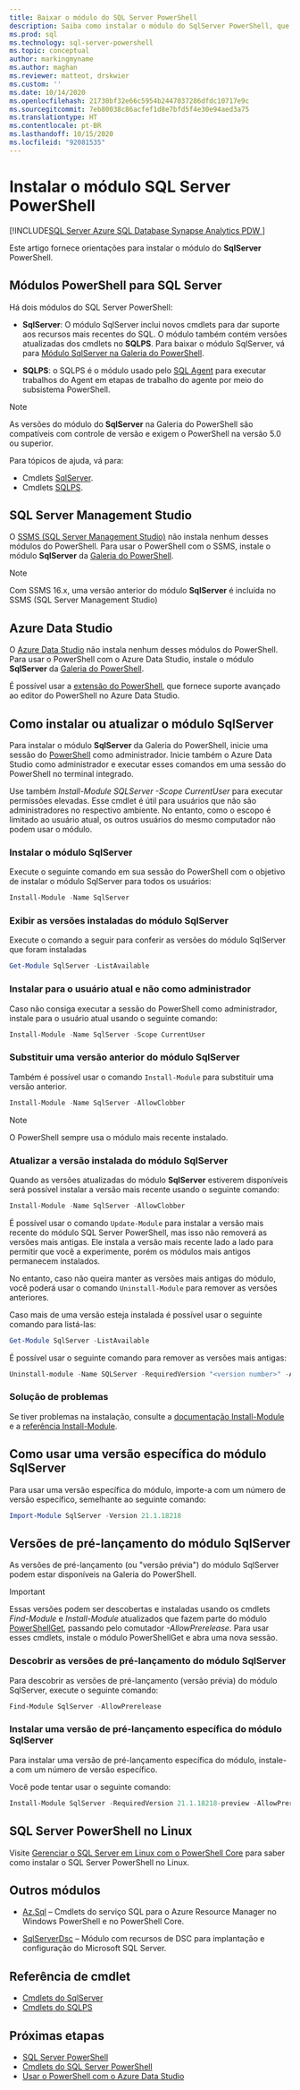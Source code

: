 ```yaml
---
title: Baixar o módulo do SQL Server PowerShell
description: Saiba como instalar o módulo do SqlServer PowerShell, que fornece cmdlets que dão suporte aos recursos mais recentes do SQL e contém versões atualizadas dos cmdlets no módulo SQLPS.
ms.prod: sql
ms.technology: sql-server-powershell
ms.topic: conceptual
author: markingmyname
ms.author: maghan
ms.reviewer: matteot, drskwier
ms.custom: ''
ms.date: 10/14/2020
ms.openlocfilehash: 21730bf32e66c5954b2447037286dfdc10717e9c
ms.sourcegitcommit: 7eb80038c86acfef1d8e7bfd5f4e30e94aed3a75
ms.translationtype: HT
ms.contentlocale: pt-BR
ms.lasthandoff: 10/15/2020
ms.locfileid: "92081535"
---
```

# <a name="install-the-sql-server-powershell-module"></a>Instalar o módulo SQL Server PowerShell

[!INCLUDE[SQL Server Azure SQL Database Synapse Analytics PDW ](../includes/applies-to-version/sql-asdb-asdbmi-asa-pdw.md)]

Este artigo fornece orientações para instalar o módulo do **SqlServer** PowerShell.

## <a name="powershell-modules-for-sql-server"></a>Módulos PowerShell para SQL Server

Há dois módulos do SQL Server PowerShell:

- **SqlServer**: O módulo SqlServer inclui novos cmdlets para dar suporte aos recursos mais recentes do SQL. O módulo também contém versões atualizadas dos cmdlets no **SQLPS**. Para baixar o módulo SqlServer, vá para [Módulo SqlServer na Galeria do PowerShell](https://www.powershellgallery.com/packages/Sqlserver).

- **SQLPS**: o SQLPS é o módulo usado pelo [SQL Agent](sql-server-powershell.md#sql-server-agent) para executar trabalhos do Agent em etapas de trabalho do agente por meio do subsistema PowerShell.

> [!NOTE]
> As versões do módulo do **SqlServer** na Galeria do PowerShell são compatíveis com controle de versão e exigem o PowerShell na versão 5.0 ou superior.

Para tópicos de ajuda, vá para:

- Cmdlets [SqlServer](/powershell/module/sqlserver).
- Cmdlets [SQLPS](/powershell/module/sqlps).

## <a name="sql-server-management-studio"></a>SQL Server Management Studio

O [SSMS (SQL Server Management Studio)](../ssms/download-sql-server-management-studio-ssms.md) não instala nenhum desses módulos do PowerShell. Para usar o PowerShell com o SSMS, instale o módulo **SqlServer** da [Galeria do PowerShell](https://www.powershellgallery.com/packages/Sqlserver).

> [!NOTE]
> Com SSMS 16.x, uma versão anterior do módulo **SqlServer** é incluída no SSMS (SQL Server Management Studio)

## <a name="azure-data-studio"></a>Azure Data Studio

O [Azure Data Studio](../azure-data-studio/download-azure-data-studio.md) não instala nenhum desses módulos do PowerShell. Para usar o PowerShell com o Azure Data Studio, instale o módulo **SqlServer** da [Galeria do PowerShell](https://www.powershellgallery.com/packages/Sqlserver).

É possível usar a [extensão do PowerShell](../azure-data-studio/extensions/powershell-extension.md), que fornece suporte avançado ao editor do PowerShell no Azure Data Studio.

## <a name="installing-or-updating-the-sqlserver-module"></a>Como instalar ou atualizar o módulo SqlServer

Para instalar o módulo **SqlServer** da Galeria do PowerShell, inicie uma sessão do [PowerShell](/powershell/scripting/overview) como administrador. Inicie também o Azure Data Studio como administrador e executar esses comandos em uma sessão do PowerShell no terminal integrado.

Use também *Install-Module SQLServer -Scope CurrentUser* para executar permissões elevadas. Esse cmdlet é útil para usuários que não são administradores no respectivo ambiente. No entanto, como o escopo é limitado ao usuário atual, os outros usuários do mesmo computador não podem usar o módulo.

### <a name="install-the-sqlserver-module"></a>Instalar o módulo SqlServer

Execute o seguinte comando em sua sessão do PowerShell com o objetivo de instalar o módulo SqlServer para todos os usuários:

```powershell
Install-Module -Name SqlServer
```

### <a name="to-view-the-versions-of-the-sqlserver-module-installed"></a>Exibir as versões instaladas do módulo SqlServer

Execute o comando a seguir para conferir as versões do módulo SqlServer que foram instaladas

```powershell
Get-Module SqlServer -ListAvailable
```

### <a name="install-for-the-current-user-rather-than-as-an-administrator"></a>Instalar para o usuário atual e não como administrador

Caso não consiga executar a sessão do PowerShell como administrador, instale para o usuário atual usando o seguinte comando:

```powershell
Install-Module -Name SqlServer -Scope CurrentUser
```

### <a name="to-overwrite-a-previous-version-of-the-sqlserver-module"></a>Substituir uma versão anterior do módulo SqlServer

Também é possível usar o comando `Install-Module` para substituir uma versão anterior.

```powershell
Install-Module -Name SqlServer -AllowClobber
```

> [!Note]
> O PowerShell sempre usa o módulo mais recente instalado.

### <a name="update-the-installed-version-of-the-sqlserver-module"></a>Atualizar a versão instalada do módulo SqlServer

Quando as versões atualizadas do módulo **SqlServer** estiverem disponíveis será possível instalar a versão mais recente usando o seguinte comando:

```powershell
Install-Module -Name SqlServer -AllowClobber
```

É possível usar o comando `Update-Module` para instalar a versão mais recente do módulo SQL Server PowerShell, mas isso não removerá as versões mais antigas. Ele instala a versão mais recente lado a lado para permitir que você a experimente, porém os módulos mais antigos permanecem instalados.

No entanto, caso não queira manter as versões mais antigas do módulo, você poderá usar o comando `Uninstall-Module` para remover as versões anteriores.

Caso mais de uma versão esteja instalada é possível usar o seguinte comando para listá-las:

```powershell
Get-Module SqlServer -ListAvailable
```

É possível usar o seguinte comando para remover as versões mais antigas:

```powershell
Uninstall-module -Name SQLServer -RequiredVersion "<version number>" -AllowClobber
```

### <a name="troubleshooting"></a>Solução de problemas

Se tiver problemas na instalação, consulte a [documentação Install-Module](https://www.powershellgallery.com/packages/PowerShellGet/2.2.1) e a [referência Install-Module](/powershell/module/powershellget/Install-Module).

## <a name="using-a-specific-version-of-the-sqlserver-module"></a>Como usar uma versão específica do módulo SqlServer

Para usar uma versão específica do módulo, importe-a com um número de versão específico, semelhante ao seguinte comando:

```powershell
Import-Module SqlServer -Version 21.1.18218
```

## <a name="pre-release-versions-of-the-sqlserver-module"></a>Versões de pré-lançamento do módulo SqlServer

As versões de pré-lançamento (ou "versão prévia") do módulo SqlServer podem estar disponíveis na Galeria do PowerShell.

> [!IMPORTANT]
> Essas versões podem ser descobertas e instaladas usando os cmdlets *Find-Module* e *Install-Module* atualizados que fazem parte do módulo [PowerShellGet](https://www.powershellgallery.com/packages/PowerShellGet), passando pelo comutador *-AllowPrerelease*. Para usar esses cmdlets, instale o módulo PowerShellGet e abra uma nova sessão.

### <a name="to-discover-pre-release-versions-of-the-sqlserver-module"></a>Descobrir as versões de pré-lançamento do módulo SqlServer

Para descobrir as versões de pré-lançamento (versão prévia) do módulo SqlServer, execute o seguinte comando:

```powershell
Find-Module SqlServer -AllowPrerelease
```

### <a name="to-install-a-specific-pre-release-version-of-the-sqlserver-module"></a>Instalar uma versão de pré-lançamento específica do módulo SqlServer

Para instalar uma versão de pré-lançamento específica do módulo, instale-a com um número de versão específico.

Você pode tentar usar o seguinte comando:

```powershell
Install-Module SqlServer -RequiredVersion 21.1.18218-preview -AllowPrerelease
```

## <a name="sql-server-powershell-on-linux"></a>SQL Server PowerShell no Linux

Visite [Gerenciar o SQL Server em Linux com o PowerShell Core](../linux/sql-server-linux-manage-powershell-core.md) para saber como instalar o SQL Server PowerShell no Linux.

## <a name="other-modules"></a>Outros módulos

- [Az.Sql](https://www.powershellgallery.com/packages/Az.Sql/) – Cmdlets do serviço SQL para o Azure Resource Manager no Windows PowerShell e no PowerShell Core.

- [SqlServerDsc](https://www.powershellgallery.com/packages/SqlServerDsc/) – Módulo com recursos de DSC para implantação e configuração do Microsoft SQL Server.

## <a name="cmdlet-reference"></a>Referência de cmdlet

- [Cmdlets do SqlServer](https://docs.microsoft.com/powershell/module/sqlserver)
- [Cmdlets do SQLPS](https://docs.microsoft.com/powershell/module/sqlps)

## <a name="next-steps"></a>Próximas etapas

- [SQL Server PowerShell](sql-server-powershell.md)
- [Cmdlets do SQL Server PowerShell](https://docs.microsoft.com/powershell/module/sqlserver)
- [Usar o PowerShell com o Azure Data Studio](../azure-data-studio/extensions/powershell-extension.md)